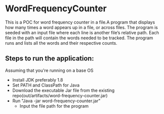 # WordFrequencyCounter
This is a POC for word frequency counter in a file.A program that displays how many times a word appears up in a file, or across files. The program is seeded with an input file where each line is another file’s relative path. Each file in the path will contain the words needed to be tracked. The program runs and lists all the words and their respective counts. 

## Steps to run the application:
   Assuming that you're running on a base OS
* Install JDK preferably 1.8
* Set PATH and ClassPath for Java
* Download the executable Jar file from the existing repo(out/artifacts/word-frequency-counter.jar)
* Run "Java -jar word-frequency-counter.jar"
  * Input the file path for the program
